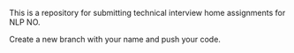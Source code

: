 This is a repository for submitting technical interview home assignments for NLP NO. 

Create a new branch with your name and push your code.
